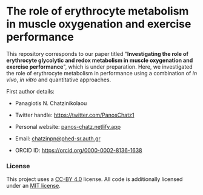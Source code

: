 # The role of erythrocyte metabolism in muscle oxygenation and exercise performance

This repository corresponds to our paper titled "**Investigating the role of erythrocyte glycolytic and redox metabolism in muscle oxygenation and exercise performance**", which is under preparation. Here, we investigated the role of erythrocyte metabolism in performance using a combination of *in vivo*, *in vitro* and quantitative approaches.

First author details:

-   Panagiotis N. Chatzinikolaou

-   Twitter handle: <https://twitter.com/PanosChatz1>

-   Personal website: [panos-chatz.netlify.app](https://panos-chatz.netlify.app/)

-   Email: [chatzinpn\@phed-sr.auth.gr](mailto:chatzinpn@phed-sr.auth.gr)

-   ORCID ID: <https://orcid.org/0000-0002-8136-1638>

### License

This project uses a [CC-BY 4.0](http://creativecommons.org/licenses/by/4.0/) license. All code is additionally licensed under an [MIT license](https://github.com/PanosChatzi/Erythrocyte-Metabolism/blob/main/LICENSE).
